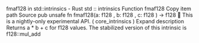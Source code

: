 fmaf128 in std::intrinsics - Rust
std
::
intrinsics
Function
fmaf128
Copy item path
Source
pub unsafe fn fmaf128(a:
f128
, b:
f128
, c:
f128
) ->
f128
🔬
This is a nightly-only experimental API. (
core_intrinsics
)
Expand description
Returns
a * b + c
for
f128
values.
The stabilized version of this intrinsic is
f128::mul_add